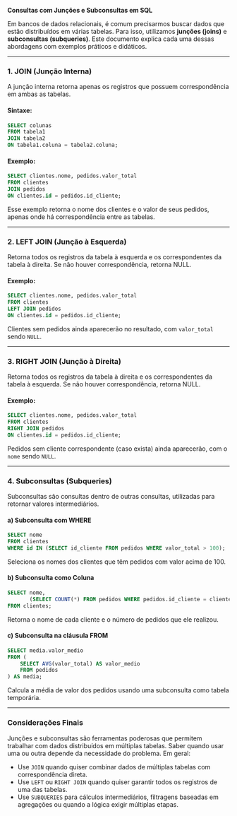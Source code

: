 **Consultas com Junções e Subconsultas em SQL**

Em bancos de dados relacionais, é comum precisarmos buscar dados que estão distribuídos em várias tabelas. Para isso, utilizamos **junções (joins)** e **subconsultas (subqueries)**. Este documento explica cada uma dessas abordagens com exemplos práticos e didáticos.

---

### **1. JOIN (Junção Interna)**
A junção interna retorna apenas os registros que possuem correspondência em ambas as tabelas.

#### **Sintaxe:**
```sql
SELECT colunas
FROM tabela1
JOIN tabela2
ON tabela1.coluna = tabela2.coluna;
```

#### **Exemplo:**
```sql
SELECT clientes.nome, pedidos.valor_total
FROM clientes
JOIN pedidos
ON clientes.id = pedidos.id_cliente;
```
Esse exemplo retorna o nome dos clientes e o valor de seus pedidos, apenas onde há correspondência entre as tabelas.

---

### **2. LEFT JOIN (Junção à Esquerda)**
Retorna todos os registros da tabela à esquerda e os correspondentes da tabela à direita. Se não houver correspondência, retorna NULL.

#### **Exemplo:**
```sql
SELECT clientes.nome, pedidos.valor_total
FROM clientes
LEFT JOIN pedidos
ON clientes.id = pedidos.id_cliente;
```
Clientes sem pedidos ainda aparecerão no resultado, com `valor_total` sendo `NULL`.

---

### **3. RIGHT JOIN (Junção à Direita)**
Retorna todos os registros da tabela à direita e os correspondentes da tabela à esquerda. Se não houver correspondência, retorna NULL.

#### **Exemplo:**
```sql
SELECT clientes.nome, pedidos.valor_total
FROM clientes
RIGHT JOIN pedidos
ON clientes.id = pedidos.id_cliente;
```
Pedidos sem cliente correspondente (caso exista) ainda aparecerão, com o `nome` sendo `NULL`.

---

### **4. Subconsultas (Subqueries)**
Subconsultas são consultas dentro de outras consultas, utilizadas para retornar valores intermediários.

#### **a) Subconsulta com WHERE**
```sql
SELECT nome
FROM clientes
WHERE id IN (SELECT id_cliente FROM pedidos WHERE valor_total > 100);
```
Seleciona os nomes dos clientes que têm pedidos com valor acima de 100.

#### **b) Subconsulta como Coluna**
```sql
SELECT nome,
       (SELECT COUNT(*) FROM pedidos WHERE pedidos.id_cliente = clientes.id) AS total_pedidos
FROM clientes;
```
Retorna o nome de cada cliente e o número de pedidos que ele realizou.

#### **c) Subconsulta na cláusula FROM**
```sql
SELECT media.valor_medio
FROM (
    SELECT AVG(valor_total) AS valor_medio
    FROM pedidos
) AS media;
```
Calcula a média de valor dos pedidos usando uma subconsulta como tabela temporária.

---

### **Considerações Finais**
Junções e subconsultas são ferramentas poderosas que permitem trabalhar com dados distribuídos em múltiplas tabelas. Saber quando usar uma ou outra depende da necessidade do problema. Em geral:
- Use `JOIN` quando quiser combinar dados de múltiplas tabelas com correspondência direta.
- Use `LEFT` ou `RIGHT JOIN` quando quiser garantir todos os registros de uma das tabelas.
- Use `SUBQUERIES` para cálculos intermediários, filtragens baseadas em agregações ou quando a lógica exigir múltiplas etapas.

